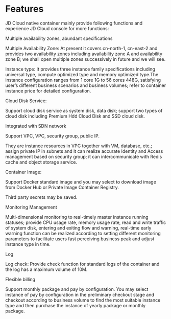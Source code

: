 

# Features

JD Cloud native container mainly provide following functions and experience JD Cloud console for more functions:

Multiple availability zones, abundant specifications

Multiple Availability Zone: At present it covers cn-north-1, cn-east-2 and provides two availability zones including availability zone A and availability zone B; we shall open multiple zones successively in future and we will see.

Instance type: It provides three instance family specifications including universal type, compute optimized type and memory optimized type.The instance configuration ranges from 1 core 1G to 56 cores 448G, satisfying user’s different business scenarios and business volumes; refer to container instance price for detailed configuration.

Cloud Disk Service:

Support cloud disk service as system disk, data disk; support two types of cloud disk including Premium Hdd Cloud Disk and SSD cloud disk.

Integrated with SDN network

Support VPC, VPC, security group, public IP.

They are instance resources in VPC together with VM, database, etc.; assign private IP in subnets and it can realize accurate Identity and Access management based on security group; it can intercommunicate with Redis cache and object storage service.

Container Image:

Support Docker standard image and you may select to download image from Docker Hub or Private Image Container Registry.

Third party secrets may be saved.

Monitoring Management

Multi-dimensional monitoring to real-timely master instance running statuses; provide CPU usage rate, memory usage rate, read and write traffic of system disk, entering and exiting flow and warning, real-time early warning function can be realized according to setting different monitoring parameters to facilitate users fast perceiving business peak and adjust instance type in time.


Log

Log check: Provide check function for standard logs of the container and the log has a maximum volume of 10M.

Flexible billing

Support monthly package and pay by configuration. You may select instance of pay by configuration in the preliminary checkout stage and checkout according to business volume to find the most suitable instance type and then purchase the instance of yearly package or monthly package.

